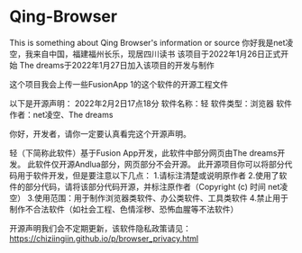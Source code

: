 # Qing-Browser
This is something about Qing Browser's information or source
你好我是net凌空，我来自中国，福建福州长乐，现居四川读书
该项目于2022年1月26日正式开始
The dreams于2022年1月27日加入该项目的开发与制作

这个项目我会上传一些FusionApp 1的这个软件的开源工程文件

以下是开源声明：
2022年2月2日17点18分
软件名称：轻
软件类型：浏览器
软件作者：net凌空、The dreams

你好，开发者，请你一定要认真看完这个开源声明。

轻（下简称此软件）基于Fusion App开发，此软件中部分网页由The dreams开发。
此软件仅开源Andlua部分，网页部分不会开源。
此开源项目你可以将部分代码用于软件开发，但是要注意以下几点：
1.请标注清楚或说明原作者
2.使用了软件的部分代码，请将该部分代码开源，并标注原作者（Copyright (c) 时间 net凌空）
3.使用范围：用于制作浏览器类软件、办公类软件、工具类软件
4.禁止用于制作不合法软件（如社会工程、色情淫秽、恐怖血腥等不法软件）

开源声明我们会不定期更新，该软件隐私政策请见：https://chiziingiin.github.io/p/browser_privacy.html
